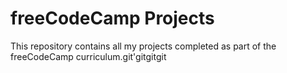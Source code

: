 # freeCodeCamp Projects 
This repository contains all my projects completed as part of the freeCodeCamp curriculum.git'gitgitgit